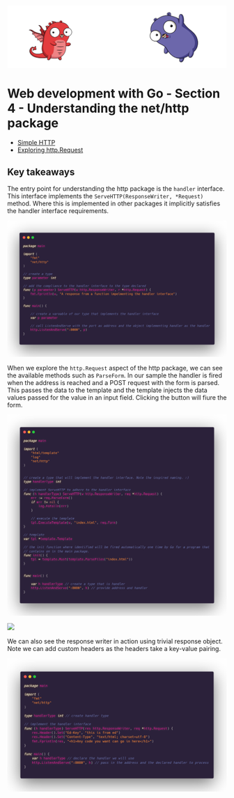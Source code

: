 ![](/assets/gologo.png)

# Web development with Go - Section 4 - Understanding the net/http package

- [Simple HTTP](/web/src/goWebMcLeod/S4-netHttp/01-simpleHttp)
- [Exploring http.Request](/web/src/goWebMcLeod/S4-netHttp/02-request)

## Key takeaways

The entry point for understanding the http package is the `handler` interface. This interface implements the `ServeHTTP(ResponseWriter, *Request)` method. Where this is implemented in other packages it implicitly satisfies the handler interface requirements.

![](/web/src/goWebMcLeod/S4-netHttp/assets/createHandler.png)

When we explore the `http.Request` aspect of the http package, we can see the available methods such as `ParseForm`. In our sample the handler is fired when the address is reached and a POST request with the form is parsed. This passes the data to the template and the template injects the data values passed for the value in an input field. Clicking the button will fiure the form.

![](/web/src/goWebMcLeod/S4-netHttp/assets/402-request-demo.png)

![](/web/src/goWebMcLeod/S4-netHttp/assets/403-request.png)

We can also see the response writer in action using trivial response object. Note we can add custom headers as the headers take a key-value pairing.

![](/web/src/goWebMcLeod/S4-netHttp/assets/404-response-writer.png)
